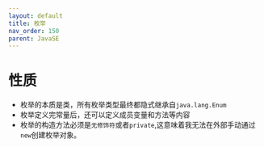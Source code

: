 ```yaml
---
layout: default
title: 枚举
nav_order: 150
parent: JavaSE
---
```


# 性质

- 枚举的本质是类，所有枚举类型最终都隐式继承自`java.lang.Enum`
- 枚举定义完常量后，还可以定义成员变量和方法等内容
- 枚举的构造方法必须是`无修饰符`或者`private`,这意味着我无法在外部手动通过`new`创建枚举对象。
